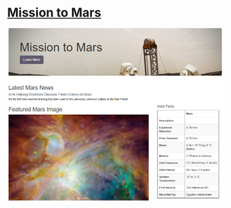 # [Mission to Mars](https://jojobear2020.github.io/Mission-to-Mars/)


![](https://github.com/jojobear2020/Mission-to-Mars/blob/main/main_page.PNG)

